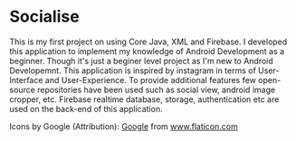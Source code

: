 # Socialise
This is my first project on using Core Java, XML and Firebase. 
I developed this application to implement my knowledge of Android Development as a beginner.
Though it's just a beginer level project as I'm new to Android Developemnt.
This application is inspired by instagram in terms of User-Interface and User-Experience.
To provide additional features few open-source repositories have been used such as social view, android image cropper, etc.
Firebase realtime database, storage, authentication etc are used on the back-end of this application.

Icons by Google (Attribution): <a href="https://www.flaticon.com/authors/google" title="Google">Google</a> from <a href="https://www.flaticon.com/" title="Flaticon"> www.flaticon.com</a>
